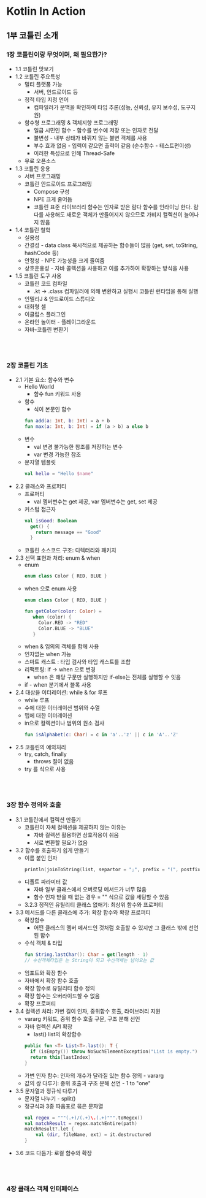 # Kotlin In Action

## 1부 코틀린 소개
### 1장 코틀린이랑 무엇이며, 왜 필요한가?
- 1.1 코틀린 맛보기
- 1.2 코틀린 주요특성
  * 멀티 플랫폼 가능
    + 서버, 안드로이드 등
  * 정적 타입 지정 언어
    + 컴파일러가 문맥을 확인하여 타입 추론(성능, 신뢰성, 유지 보수성, 도구지원)
  * 함수형 프로그래밍 & 객체지향 프로그래밍
    + 일급 시민인 함수 - 함수를 변수에 저장 또는 인자로 전달
    + 불변성 - 내부 상태가 바뀌지 않는 불변 객체를 사용
    + 부수 효과 없음 - 입력이 같으면 출력이 같음 (순수함수 - 테스트편이성)
    + 이러한 특성으로 인해 Thread-Safe
  * 무료 오픈소스
- 1.3 코틀린 응용
  * 서버 프로그래밍
  * 코틀린 안드로이드 프로그래밍
    + Compose 구성 
    + NPE 크게 줄어듬
    + 코틀린 표준 라이브러리 함수는 인자로 받은 람다 함수를 인라이닝 한다.
      람다를 사용해도 새로운 객체가 만들어지지 않으므로 가비지 컬렉션이 늘어나지 않음
- 1.4 코틀린 철학
  * 실용성
  * 간결성 - data class 묵시적으로 제공하는 함수들이 많음 (get, set, toString, hashCode 등)
  * 안정성 - NPE 가능성을 크게 줄여줌
  * 상호운용성 - 자바 콜렉션을 사용하고 이를 추가하여 확장하는 방식을 사용
- 1.5 코틀린 도구 사용
  * 코틀린 코드 컴파일
    + .kt -> .class 컴파일러에 의해 변환하고 실행시 코틀린 런타임을 통해 실행
  * 인텔리J & 안드로이드 스튜디오
  * 대화형 셀
  * 이클립스 플러그인
  * 온라인 놀이터 - 플레이그라운드
  * 자바-코틀린 변환기
    
<br></br>
### 2장 코틀린 기초
- 2.1 기본 요소: 함수와 변수
  * Hello World
    + 함수 fun 키워드 사용
  * 함수
    + 식이 본문인 함수
    ```kotlin
    fun add(a: Int, b: Int) = a + b
    fun max(a: Int, b: Int) = if (a > b) a else b
    ```
  * 변수
    + val 변경 불가능한 참조를 저장하는 변수
    + var 변경 가능한 참조
  * 문자열 템플릿
    ```kotlin
    val hello = "Hello $name"
    ```
- 2.2 클래스와 프로퍼티
  * 프로퍼티
    + val 멤버변수는 get 제공, var 멤버변수는 get, set 제공
  * 커스텀 접근자
    ```kotlin
    val isGood: Boolean
      get() {
        return message == "Good"
      }
    ```
  * 코틀린 소스코드 구조: 디렉터리와 패키지
- 2.3 선택 표현과 처리: enum & when
  * enum
    ```kotlin
    enum class Color { RED, BLUE }
    ```
  * when 으로 enum 사용
    ```kotlin
    enum class Color { RED, BLUE }
    
    fun getColor(color: Color) = 
       when (color) {  
         Color.RED -> "RED"
         Color.BLUE -> "BLUE"
       }
    ```
  * when & 임의의 객체를 함께 사용
  * 인자없는 when 가능
  * 스마트 캐스트 : 타입 검사와 타입 캐스트를 조합
  * 리팩토링: if -> when 으로 변경
    + when 은 해당 구문만 실행하지만 if-else는 전체를 실행할 수 잇음
  * if - when 분기에서 블록 사용
- 2.4 대상을 이터레이션: while & for 루프
  * while 루프
  * 수에 대한 이터레이션 범위와 수열
  * 맵에 대한 이터레이션
  * in으로 컬렉션이나 범위의 원소 검사
    ```kotlin
    fun isAlphabet(c: Char) = c in 'a'..'z' || c in 'A'..'Z'
    ```
- 2.5 코틀린의 예외처리
  * try, catch, finally
    + throws 절이 없음
  * try 를 식으로 사용

<br></br>
### 3장 함수 정의와 호출
- 3.1 코틀린에서 컬렉션 만들기
  * 코틀린이 자체 컬렉션을 제공하지 않는 이유는
    + 자바 컬렉션 활용하면 상호작용이 쉬움
    + 서로 변환할 필요가 없음
- 3.2 함수를 호출하기 쉽게 만들기
  * 이름 붙인 인자
    ```kotlin
    println(joinToString(list, separtor = ";", prefix = "(", postfix = ")"))
    ```
  * 디폴트 파라미터 값
    + 자바 일부 클래스에서 오버로딩 메서드가 너무 많음
    + 함수 인자 받을 때 없는 경우 = "" 식으로 값을 세팅할 수 있음
  * 3.2.3 정적인 유틸리티 클래스 없애기: 최상위 함수와 프로퍼티
- 3.3 메서드를 다른 클래스에 추가: 확장 함수와 확장 프로퍼티
  * 확장함수
    + 어떤 클래스의 멤버 메서드인 것처럼 호출할 수 있지만 그 클래스 밖에 선언된 함수
  * 수식 객체 & 타입
    ```kotlin
    fun String.lastChar(): Char = get(length - 1)
    // 수신객체타입은 는 String이 되고 수신객체는 넘어오는 값 
    ```
  * 임포트와 확장 함수
  * 자바에서 확장 함수 호출
  * 확장 함수로 유틸리티 함수 정의
  * 확장 함수는 오버라이드할 수 없음
  * 확장 프로퍼티
- 3.4 컬렉션 처리: 가변 길이 인자, 중위함수 호출, 라이브러리 지원
  * vararg 키워드, 중위 함수 호출 구문, 구조 분해 선언
  * 자바 컬렉션 API 확장
    + last() list의 확장함수
    ```kotlin
    public fun <T> List<T>.last(): T {
      if (isEmpty()) throw NoSuchElementException("List is empty.")
      return this[lastIndex]
    }
    ```
  * 가변 인자 함수: 인자의 개수가 달라질 있는 함수 정의 - vararg
  * 값의 쌍 다루기: 중위 호출과 구조 분해 선언 - 1 to "one"
- 3.5 문자열과 정규식 다루기
  * 문자열 나누기 - split()
  * 정규식과 3중 따옴표로 묶은 문자열
    ```kotlin
    val regex = """(.+)/(.+)\.(.+)""".toRegex()
    val matchResult = regex.matchEntire(path)
    matchResult?.let {
        val (dir, fileName, ext) = it.destructured
    }
    ```
- 3.6 코드 다듬기: 로컬 함수와 확장

<br></br>
### 4장 클래스 객체 인터페이스